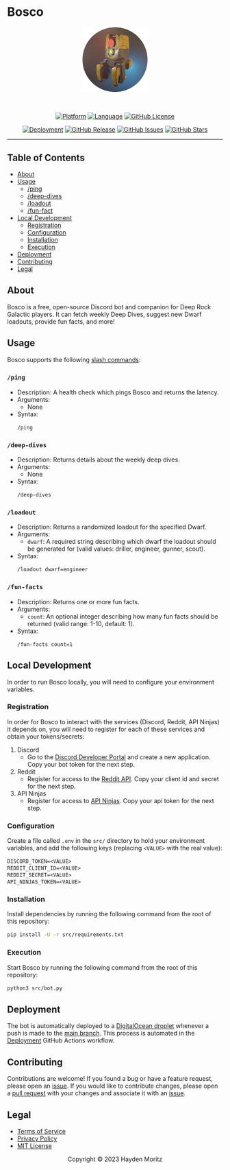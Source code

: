 # Bosco

<div align="center">

  <a href="https://github.com/MoritzHayden/bosco" target="_self">
    <img src="./img/avatar-alt.png" width="30%" alt="Bosco Bot Logo" />
  </a>

  &nbsp;

  [![Platform](https://img.shields.io/badge/platform-discord-blue.svg)](https://discord.com)
  [![Language](https://img.shields.io/badge/language-python-yellow.svg)](https://www.python.org)
  [![GitHub License](https://img.shields.io/github/license/MoritzHayden/bosco?color=darkred)](https://github.com/MoritzHayden/bosco/blob/main/LICENSE)

  [![Deployment](https://github.com/MoritzHayden/bosco/actions/workflows/deploy.yml/badge.svg)](https://github.com/MoritzHayden/bosco/actions/workflows/deploy.yml)
  [![GitHub Release](https://img.shields.io/github/v/release/MoritzHayden/bosco?color=darkgreen)](https://github.com/MoritzHayden/bosco/releases)
  [![GitHub Issues](https://img.shields.io/github/issues/MoritzHayden/bosco)](https://github.com/MoritzHayden/bosco/issues)
  [![GitHub Stars](https://img.shields.io/github/stars/MoritzHayden/bosco)](https://github.com/MoritzHayden/bosco)

</div>

---

## Table of Contents

- [About](#about)
- [Usage](#usage)
  - [/ping](#ping)
  - [/deep-dives](#deep-dives)
  - [/loadout](#loadout)
  - [/fun-fact](#fun-fact)
- [Local Development](#local-development)
  - [Registration](#registration)
  - [Configuration](#configuration)
  - [Installation](#installation)
  - [Execution](#execution)
- [Deployment](#deployment)
- [Contributing](#contributing)
- [Legal](#legal)

## About

Bosco is a free, open-source Discord bot and companion for Deep Rock Galactic players. It can fetch weekly Deep Dives, suggest new Dwarf loadouts, provide fun facts, and more!

## Usage

Bosco supports the following [slash commands](https://support.discord.com/hc/en-us/articles/1500000368501-Slash-Commands-FAQ):

### `/ping`

- Description: A health check which pings Bosco and returns the latency.
- Arguments:
  - None
- Syntax:
  ```text
  /ping
  ```

### `/deep-dives`

- Description: Returns details about the weekly deep dives.
- Arguments:
  - None
- Syntax:
  ```text
  /deep-dives
  ```

### `/loadout`

- Description: Returns a randomized loadout for the specified Dwarf.
- Arguments:
  - `dwarf`: A required string describing which dwarf the loadout should be generated for (valid values: driller, engineer, gunner, scout).
- Syntax:
  ```text
  /loadout dwarf=engineer
  ```

### `/fun-facts`

- Description: Returns one or more fun facts.
- Arguments:
  - `count`: An optional integer describing how many fun facts should be returned (valid range: 1-10, default: 1).
- Syntax:
  ```text
  /fun-facts count=1
  ```

## Local Development

In order to run Bosco locally, you will need to configure your environment variables.

### Registration

In order for Bosco to interact with the services (Discord, Reddit, API Ninjas) it depends on, you will need to register for each of these services and obtain your tokens/secrets:

1. Discord
    - Go to the [Discord Developer Portal](https://discord.com/developers/applications) and create a new application. Copy your bot token for the next step.
2. Reddit
    - Register for access to the [Reddit API](https://www.reddit.com/wiki/api/). Copy your client id and secret for the next step.
3. API Ninjas
    - Register for access to [API Ninjas](https://api-ninjas.com/). Copy your api token for the next step.

### Configuration

Create a file called `.env` in the `src/` directory to hold your environment variables, and add the following keys (replacing `<VALUE>` with the real value):
```text
DISCORD_TOKEN=<VALUE>
REDDIT_CLIENT_ID=<VALUE>
REDDIT_SECRET=<VALUE>
API_NINJAS_TOKEN=<VALUE>
```

### Installation

Install dependencies by running the following command from the root of this repository:

```bash
pip install -U -r src/requirements.txt
```

### Execution

Start Bosco by running the following command from the root of this repository:
```bash
python3 src/bot.py
```

## Deployment

The bot is automatically deployed to a [DigitalOcean droplet](https://www.digitalocean.com/products/droplets) whenever a push is made to the [main branch](https://github.com/MoritzHayden/bosco/tree/main). This process is automated in the [Deployment](./.github/workflows/deploy.yml) GitHub Actions workflow.

## Contributing

Contributions are welcome! If you found a bug or have a feature request, please open an [issue](https://github.com/MoritzHayden/bosco/issues). If you would like to contribute changes, please open a [pull request](https://github.com/MoritzHayden/bosco/pulls) with your changes and associate it with an [issue](https://github.com/MoritzHayden/bosco/issues).

## Legal

- [Terms of Service](./docs/TERMS-OF-SERVICE.md)
- [Privacy Policy](./docs/PRIVACY-POLICY.md)
- [MIT License](LICENSE)

<div align="center">

  Copyright &copy; 2023 Hayden Moritz

</div>
